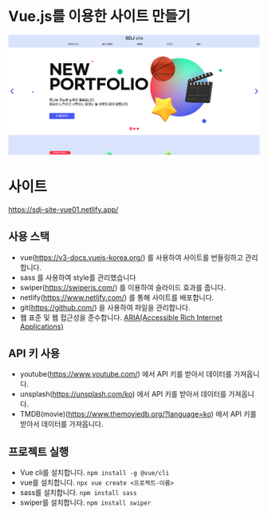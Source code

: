 # Vue.js를 이용한 사이트 만들기
![image](https://github.com/dongjin6539/site2023-react01/blob/main/readme.png)

# 사이트

https://sdj-site-vue01.netlify.app/

## 사용 스택

- vue(https://v3-docs.vuejs-korea.org/) 를 사용하여 사이트를 번들링하고 관리합니다.
- sass 를 사용하여 style를 관리했습니다
- swiper(https://swiperjs.com/) 를 이용하여 슬라이드 효과를 줍니다.
- netlify(https://www.netlify.com/) 를 통해 사이트를 배포합니다.
- git(https://github.com/) 을 사용하여 파일을 관리합니다.
- 웹 표준 및 웹 접근성을 준수합니다. [ARIA(Accessible Rich Internet Applications)](https://developer.mozilla.org/en-US/docs/Web/Accessibility/ARIA/Roles)

## API 키 사용
- youtube(https://www.youtube.com/) 에서 API 키를 받아서 데이터를 가져옵니다.
- unsplash(https://unsplash.com/ko) 에서 API 키를 받아서 데이터를 가져옵니다.
- TMDB(movie)(https://www.themoviedb.org/?language=ko) 에서 API 키를 받아서 데이터를 가져옵니다.

## 프로젝트 실행

- Vue cli를 설치합니다. `npm install -g @vue/cli`
- vue를 설치합니다. `npx vue create <프로젝트-이름>`
- sass를 설치합니다. `npm install sass`
- swiper를 설치합니다. `npm install swiper`
